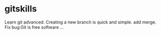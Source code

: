 # gitskills
Learn git advanced.
Creating a new branch is quick and simple.
add merge.
Fix bug:Git is free software ...
